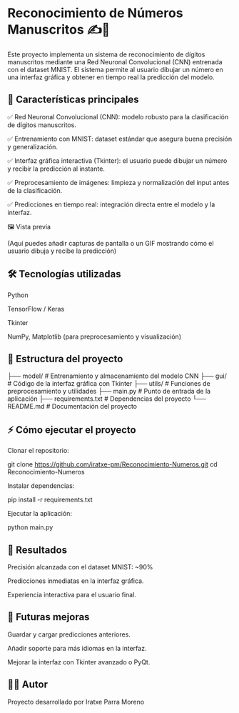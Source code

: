 # Reconocimiento de Números Manuscritos ✍️🔢

Este proyecto implementa un sistema de reconocimiento de dígitos manuscritos mediante una Red Neuronal Convolucional (CNN) entrenada con el dataset MNIST.
El sistema permite al usuario dibujar un número en una interfaz gráfica y obtener en tiempo real la predicción del modelo.

## 🚀 Características principales

✅ Red Neuronal Convolucional (CNN): modelo robusto para la clasificación de dígitos manuscritos.

✅ Entrenamiento con MNIST: dataset estándar que asegura buena precisión y generalización.

✅ Interfaz gráfica interactiva (Tkinter): el usuario puede dibujar un número y recibir la predicción al instante.

✅ Preprocesamiento de imágenes: limpieza y normalización del input antes de la clasificación.

✅ Predicciones en tiempo real: integración directa entre el modelo y la interfaz.

🖼️ Vista previa

(Aquí puedes añadir capturas de pantalla o un GIF mostrando cómo el usuario dibuja y recibe la predicción)

## 🛠️ Tecnologías utilizadas

Python

TensorFlow / Keras

Tkinter

NumPy, Matplotlib (para preprocesamiento y visualización)

## 📂 Estructura del proyecto
├── model/                 # Entrenamiento y almacenamiento del modelo CNN
├── gui/                   # Código de la interfaz gráfica con Tkinter
├── utils/                 # Funciones de preprocesamiento y utilidades
├── main.py                # Punto de entrada de la aplicación
├── requirements.txt       # Dependencias del proyecto
└── README.md              # Documentación del proyecto

## ⚡ Cómo ejecutar el proyecto

Clonar el repositorio:

git clone https://github.com/iratxe-pm/Reconocimiento-Numeros.git
cd Reconocimiento-Numeros


Instalar dependencias:

pip install -r requirements.txt


Ejecutar la aplicación:

python main.py

## 🎯 Resultados

Precisión alcanzada con el dataset MNIST: ~90%

Predicciones inmediatas en la interfaz gráfica.

Experiencia interactiva para el usuario final.

## 📌 Futuras mejoras

 Guardar y cargar predicciones anteriores.

 Añadir soporte para más idiomas en la interfaz.

 Mejorar la interfaz con Tkinter avanzado o PyQt.

## 👩‍💻 Autor

Proyecto desarrollado por Iratxe Parra Moreno
